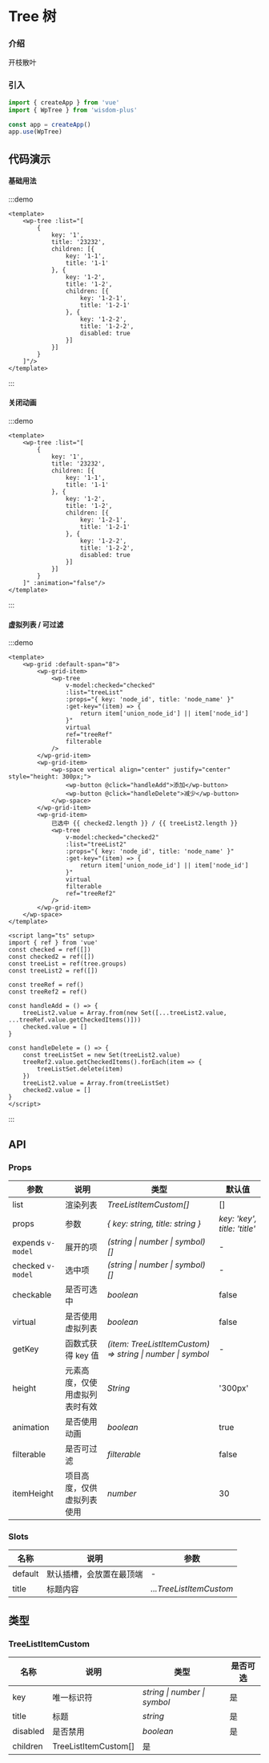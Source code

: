 <script lang="ts" setup>
import tree from './data/tree.json'
</script>

# Tree 树

### 介绍

开枝散叶

### 引入

```js
import { createApp } from 'vue'
import { WpTree } from 'wisdom-plus'

const app = createApp()
app.use(WpTree)
```

## 代码演示

#### 基础用法

:::demo
```vue
<template>
    <wp-tree :list="[
        {
            key: '1',
            title: '23232',
            children: [{
                key: '1-1',
                title: '1-1'
            }, {
                key: '1-2',
                title: '1-2',
                children: [{
                    key: '1-2-1',
                    title: '1-2-1'
                }, {
                    key: '1-2-2',
                    title: '1-2-2',
                    disabled: true
                }]
            }]
        }
    ]"/>
</template>
```
:::

#### 关闭动画

:::demo
```vue
<template>
    <wp-tree :list="[
        {
            key: '1',
            title: '23232',
            children: [{
                key: '1-1',
                title: '1-1'
            }, {
                key: '1-2',
                title: '1-2',
                children: [{
                    key: '1-2-1',
                    title: '1-2-1'
                }, {
                    key: '1-2-2',
                    title: '1-2-2',
                    disabled: true
                }]
            }]
        }
    ]" :animation="false"/>
</template>
```
:::

#### 虚拟列表 / 可过滤

:::demo
```vue
<template>
    <wp-grid :default-span="8">
        <wp-grid-item>
            <wp-tree
                v-model:checked="checked"
                :list="treeList"
                :props="{ key: 'node_id', title: 'node_name' }"
                :get-key="(item) => {
                    return item['union_node_id'] || item['node_id']
                }"
                virtual
                ref="treeRef"
                filterable
            />
        </wp-grid-item>
        <wp-grid-item>
            <wp-space vertical align="center" justify="center" style="height: 300px;">
                <wp-button @click="handleAdd">添加</wp-button>
                <wp-button @click="handleDelete">减少</wp-button>
            </wp-space>
        </wp-grid-item>
        <wp-grid-item>
            已选中 {{ checked2.length }} / {{ treeList2.length }}
            <wp-tree
                v-model:checked="checked2"
                :list="treeList2"
                :props="{ key: 'node_id', title: 'node_name' }"
                :get-key="(item) => {
                    return item['union_node_id'] || item['node_id']
                }"
                virtual
                filterable
                ref="treeRef2"
            />
        </wp-grid-item>
    </wp-space>
</template>

<script lang="ts" setup>
import { ref } from 'vue'
const checked = ref([])
const checked2 = ref([])
const treeList = ref(tree.groups)
const treeList2 = ref([])

const treeRef = ref()
const treeRef2 = ref()

const handleAdd = () => {
    treeList2.value = Array.from(new Set([...treeList2.value, ...treeRef.value.getCheckedItems()]))
    checked.value = []
}

const handleDelete = () => {
    const treeListSet = new Set(treeList2.value)
    treeRef2.value.getCheckedItems().forEach(item => {
        treeListSet.delete(item)
    })
    treeList2.value = Array.from(treeListSet)
    checked2.value = []
}
</script>
```
:::


## API

### Props

| 参数      | 说明           | 类型                                                                | 默认值 |
| --------- | -------------- | ------------------------------------------------------------------- | ------ |
| list | 渲染列表       | _TreeListItemCustom[]_          | []     |
| props | 参数 | _\{ key: string, title: string }_           | _key: 'key', title: 'title'_      |
| expends `v-model`   | 展开的项 | _(string \| number \| symbol)[]_ | -      |
| checked `v-model` | 选中项       | _(string \| number \| symbol)[]_                                                           | -  |
| checkable  | 是否可选中     | _boolean_                                                           | false   |
| virtual | 是否使用虚拟列表 | _boolean_ | false |
| getKey | 函数式获得 key 值 | _(item: TreeListItemCustom) => string \| number \| symbol_ | - |
| height | 元素高度，仅使用虚拟列表时有效 | _String_ | '300px' |
| animation | 是否使用动画 | _boolean_ | true |
| filterable | 是否可过滤 | _filterable_ | false |
| itemHeight | 项目高度，仅供虚拟列表使用 | _number_ | 30 |

### Slots

| 名称    | 说明     | 参数 |
| ------- | -------- | --- |
| default | 默认插槽，会放置在最顶端 | - |
| title | 标题内容 | _...TreeListItemCustom_ |

## 类型

### TreeListItemCustom

| 名称 | 说明 | 类型 | 是否可选 |
| --- | --- | --- | --- |
| key | 唯一标识符 | _string \| number \| symbol_ | 是 |
| title | 标题 | _string_ | 是 |
| disabled | 是否禁用 | _boolean_ | 是 |
| children | TreeListItemCustom[] | 是 |